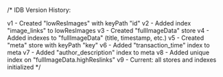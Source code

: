 /\*
IDB Version History:

v1 - Created "lowResImages" with keyPath "id"
v2 - Added index "image_links" to lowResImages
v3 - Created "fullImageData" store
v4 - Added indexes to "fullImageData" (title, timestamp, etc.)
v5 - Created "meta" store with keyPath "key"
v6 - Added "transaction_time" index to meta
v7 - Added "author_description" index to meta
v8 - Added unique index on "fullImageData.highReslinks"
v9 - Current: all stores and indexes initialized
\*/

